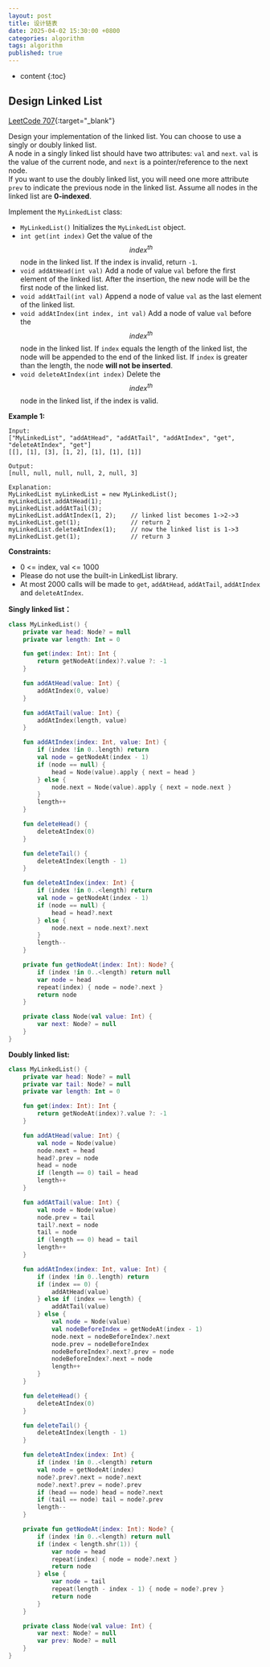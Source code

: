 ```yaml
---
layout: post
title: 设计链表
date: 2025-04-02 15:30:00 +0800
categories: algorithm
tags: algorithm
published: true
---
```


* content
{:toc}

## Design Linked List

[LeetCode 707](https://leetcode.com/problems/design-linked-list/description/){:target="_blank"}

Design your implementation of the linked list. You can choose to use a singly or doubly linked list.<br>
A node in a singly linked list should have two attributes: ```val``` and `next`. `val` is the value of the current node, and `next` is a pointer/reference to the next node.<br>
If you want to use the doubly linked list, you will need one more attribute `prev` to indicate the previous node in the linked list. Assume all nodes in the linked list are **0-indexed**.

Implement the `MyLinkedList` class:

* `MyLinkedList()` Initializes the `MyLinkedList` object.
* `int get(int index)` Get the value of the $$index^{th}$$ node in the linked list. If the index is invalid, return `-1`.
* `void addAtHead(int val)` Add a node of value `val` before the first element of the linked list. After the insertion, the new node will be the first node of the linked list.
* `void addAtTail(int val)` Append a node of value `val` as the last element of the linked list.
* `void addAtIndex(int index, int val)` Add a node of value `val` before the $$index^{th}$$ node in the linked list. If `index` equals the length of the linked list, the node will be appended to the end of the linked list. If `index` is greater than the length, the node **will not be inserted**.
* `void deleteAtIndex(int index)` Delete the $$index^{th}$$ node in the linked list, if the index is valid.

**Example 1:**

```
Input: 
["MyLinkedList", "addAtHead", "addAtTail", "addAtIndex", "get", "deleteAtIndex", "get"]
[[], [1], [3], [1, 2], [1], [1], [1]]

Output: 
[null, null, null, null, 2, null, 3]

Explanation:
MyLinkedList myLinkedList = new MyLinkedList();
myLinkedList.addAtHead(1);
myLinkedList.addAtTail(3);
myLinkedList.addAtIndex(1, 2);    // linked list becomes 1->2->3
myLinkedList.get(1);              // return 2
myLinkedList.deleteAtIndex(1);    // now the linked list is 1->3
myLinkedList.get(1);              // return 3
```

**Constraints:**

* 0 <= index, val <= 1000
* Please do not use the built-in LinkedList library.
* At most 2000 calls will be made to `get`, `addAtHead`, `addAtTail`, `addAtIndex` and `deleteAtIndex`.

**Singly linked list：**

```kotlin
class MyLinkedList() {
    private var head: Node? = null
    private var length: Int = 0

    fun get(index: Int): Int {
        return getNodeAt(index)?.value ?: -1
    }

    fun addAtHead(value: Int) {
        addAtIndex(0, value)
    }

    fun addAtTail(value: Int) {
        addAtIndex(length, value)
    }

    fun addAtIndex(index: Int, value: Int) {
        if (index !in 0..length) return
        val node = getNodeAt(index - 1)
        if (node == null) {
            head = Node(value).apply { next = head }
        } else {
            node.next = Node(value).apply { next = node.next }
        }
        length++
    }

    fun deleteHead() {
        deleteAtIndex(0)
    }

    fun deleteTail() {
        deleteAtIndex(length - 1)
    }

    fun deleteAtIndex(index: Int) {
        if (index !in 0..<length) return
        val node = getNodeAt(index - 1)
        if (node == null) {
            head = head?.next
        } else {
            node.next = node.next?.next
        }
        length--
    }

    private fun getNodeAt(index: Int): Node? {
        if (index !in 0..<length) return null
        var node = head
        repeat(index) { node = node?.next }
        return node
    }

    private class Node(val value: Int) {
        var next: Node? = null
    }
}
```

**Doubly linked list:**

```kotlin
class MyLinkedList() {
    private var head: Node? = null
    private var tail: Node? = null
    private var length: Int = 0

    fun get(index: Int): Int {
        return getNodeAt(index)?.value ?: -1
    }

    fun addAtHead(value: Int) {
        val node = Node(value)
        node.next = head
        head?.prev = node
        head = node
        if (length == 0) tail = head
        length++
    }

    fun addAtTail(value: Int) {
        val node = Node(value)
        node.prev = tail
        tail?.next = node
        tail = node
        if (length == 0) head = tail
        length++
    }

    fun addAtIndex(index: Int, value: Int) {
        if (index !in 0..length) return
        if (index == 0) {
            addAtHead(value)
        } else if (index == length) {
            addAtTail(value)
        } else {
            val node = Node(value)
            val nodeBeforeIndex = getNodeAt(index - 1)
            node.next = nodeBeforeIndex?.next
            node.prev = nodeBeforeIndex
            nodeBeforeIndex?.next?.prev = node
            nodeBeforeIndex?.next = node
            length++
        }
    }

    fun deleteHead() {
        deleteAtIndex(0)
    }

    fun deleteTail() {
        deleteAtIndex(length - 1)
    }

    fun deleteAtIndex(index: Int) {
        if (index !in 0..<length) return
        val node = getNodeAt(index)
        node?.prev?.next = node?.next
        node?.next?.prev = node?.prev
        if (head == node) head = node?.next
        if (tail == node) tail = node?.prev
        length--
    }

    private fun getNodeAt(index: Int): Node? {
        if (index !in 0..<length) return null
        if (index < length.shr(1)) {
            var node = head
            repeat(index) { node = node?.next }
            return node
        } else {
            var node = tail
            repeat(length - index - 1) { node = node?.prev }
            return node
        }
    }

    private class Node(val value: Int) {
        var next: Node? = null
        var prev: Node? = null
    }
}
```
